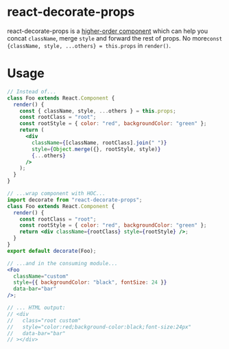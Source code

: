 # react-decorate-props

react-decorate-props is a [higher-order component](https://reactjs.org/docs/higher-order-components.html) which can help you concat `className`, merge `style` and forward the rest of props. No more`const {className, style, ...others} = this.props` in `render()`.

# Usage

```jsx
// Instead of...
class Foo extends React.Component {
  render() {
    const { className, style, ...others } = this.props;
    const rootClass = "root";
    const rootStyle = { color: "red", backgroundColor: "green" };
    return (
      <div
        className={[className, rootClass].join(" ")}
        style={Object.merge({}, rootStyle, style)}
        {...others}
      />
    );
  }
}

// ...wrap component with HOC...
import decorate from "react-decorate-props";
class Foo extends React.Component {
  render() {
    const rootClass = "root";
    const rootStyle = { color: "red", backgroundColor: "green" };
    return <div className={rootClass} style={rootStyle} />;
  }
}
export default decorate(Foo);

// ...and in the consuming module...
<Foo
  className="custom"
  style={{ backgroundColor: "black", fontSize: 24 }}
  data-bar="bar"
/>;

// ... HTML output:
// <div
//   class="root custom"
//   style="color:red;background-color:black;font-size:24px"
//   data-bar="bar"
// ></div>

```